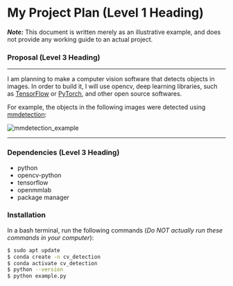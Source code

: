 # My Project Plan (Level 1 Heading)

***Note:*** This document is written merely as an illustrative example, and does not provide
any working guide to an actual project.

### **Proposal (Level 3 Heading)**
---
I am planning to make a computer vision software that detects objects in images. 
In order to build it, I will use opencv, deep learning libraries, such as [TensorFlow](https://github.com/tensorflow/tensorflow)
or [PyTorch](https://github.com/pytorch/pytorch), and other open source softwares.

For example, the objects in the following images were detected using [mmdetection](https://github.com/open-mmlab/mmdetection):

![mmdetection_example](https://user-images.githubusercontent.com/12907710/137271636-56ba1cd2-b110-4812-8221-b4c120320aa9.png)

---
### **Dependencies (Level 3 Heading)**
- python
- opencv-python
- tensorflow
- openmmlab
- package manager

### **Installation**

In a bash terminal, run the following commands (*Do NOT actually run these commands in
your computer*):

```sh
$ sudo apt update
$ conda create -n cv_detection
$ conda activate cv_detection
$ python --version
$ python example.py
```
